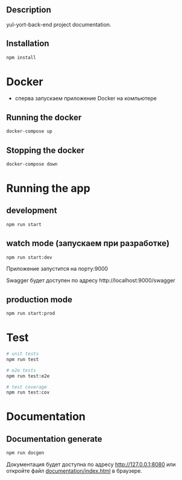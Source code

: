 ## Description

yul-yort-back-end project documentation.

## Installation

```bash
npm install
```

# Docker
- сперва запускаем приложение Docker на компьютере
## Running the docker
```bash
docker-compose up
```

## Stopping the docker

```bash
docker-compose down
```

# Running the app

## development
```bash
npm run start
```

## watch mode (запускаем при разработке)
```bash
npm run start:dev
```
Приложение запустится на порту:9000

Swagger будет доступен по адресу http://localhost:9000/swagger

## production mode
```bash
npm run start:prod
```

# Test

```bash
# unit tests
npm run test

# e2e tests
npm run test:e2e

# test coverage
npm run test:cov
```
# Documentation

## Documentation generate
```bash
npm run docgen
```
Документация будет доступна по адресу http://127.0.0.1:8080 или откройте файл [documentation/index.html](documentation/index.html) в браузере. 
